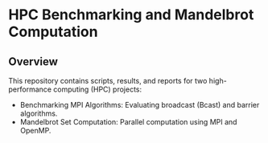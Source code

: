 # HPC Benchmarking and Mandelbrot Computation
## Overview
This repository contains scripts, results, and reports for two high-performance computing (HPC) projects:

- Benchmarking MPI Algorithms: Evaluating broadcast (Bcast) and barrier algorithms.
- Mandelbrot Set Computation: Parallel computation using MPI and OpenMP.
